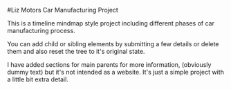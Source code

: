 #Liz Motors Car Manufacturing Project

This is a timeline mindmap style project including different phases of car manufacturing process.

You can add child or sibling elements by submitting a few details or delete them and also reset the tree to it's original state.

I have added sections for main parents for more information, (obviously dummy text) but it's not intended as a website. It's just a simple project with a little bit extra detail.
